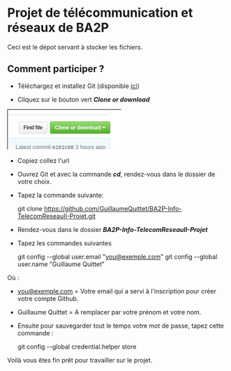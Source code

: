 # Projet de télécommunication et réseaux de BA2P

Ceci est le dépot servant à stocker les fichiers.

## Comment participer ?

- Téléchargez et installez Git (disponible [ici](https://git-scm.com/))

- Cliquez sur le bouton vert ***Clone or download***

![bouton-clone-or-download]

[bouton-clone-or-download]: https://github.com/GuillaumeQuittet/BA2P-Info-TelecomReseauII-Projet/blob/master/screenshots/bouton-clone-or-download.png

- Copiez collez l'url

- Ouvrez Git et avec la commande ***cd***, rendez-vous dans le dossier de votre choix.

- Tapez la commande suivante:

    git clone https://github.com/GuillaumeQuittet/BA2P-Info-TelecomReseauII-Projet.git

- Rendez-vous dans le dossier ***BA2P-Info-TelecomReseauII-Projet***

- Tapez les commandes suivantes

    git config --global user.email "you@exemple.com"
    git config --global user.name "Guillaume Quittet"

Où :

- you@exemple.com = Votre email qui a servi à l'inscription pour créer votre compte Github.
- Guillaume Quittet = A remplacer par votre prénom et votre nom.

- Ensuite pour sauvegarder tout le temps votre mot de passe, tapez cette commande :

    git config --global credential.helper store

Voilà vous êtes fin prêt pour travailler sur le projet.

